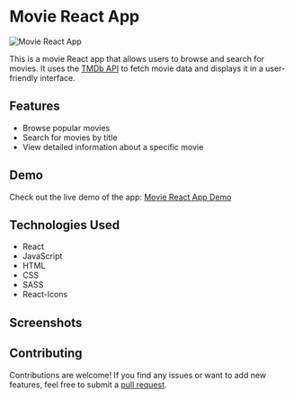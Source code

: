# **Movie React App**

![Movie React App](https://movieapp-harry.netlify.app/)

This is a movie React app that allows users to browse and search for movies. It uses the [TMDb API](https://developer.themoviedb.org/docs) to fetch movie data and displays it in a user-friendly interface.

## **Features**

- Browse popular movies
- Search for movies by title
- View detailed information about a specific movie

## **Demo**

Check out the live demo of the app: <a href="https://movieapp-harry.netlify.app/" target="_blank" >Movie React App Demo</a>

## **Technologies Used**

- React
- JavaScript
- HTML
- CSS
- SASS
- React-Icons

## **Screenshots**


## Contributing

 Contributions are welcome! If you find any issues or want to add new features, feel free to submit a [pull request](https://github.com/harrybhai123/MovieApp/pulls).
